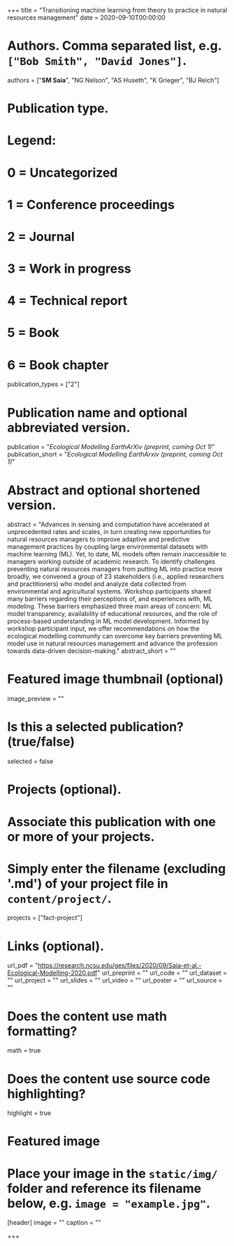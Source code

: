 +++
title = "Transitioning machine learning from theory to practice in natural resources management"
date = 2020-09-10T00:00:00

# Authors. Comma separated list, e.g. `["Bob Smith", "David Jones"]`.
authors = ["**SM Saia**", "NG Nelson", "AS Huseth", "K Grieger", "BJ Reich"]

# Publication type.
# Legend:
# 0 = Uncategorized
# 1 = Conference proceedings
# 2 = Journal
# 3 = Work in progress
# 4 = Technical report
# 5 = Book
# 6 = Book chapter
publication_types = ["2"]

# Publication name and optional abbreviated version.
publication = "*Ecological Modelling EarthArXiv (preprint, coming Oct 1)*"
publication_short = "*Ecological Modelling EarthArxiv (preprint, coming Oct 1)*"

# Abstract and optional shortened version.
abstract = "Advances in sensing and computation have accelerated at unprecedented rates and scales, in turn creating new opportunities for natural resources managers to improve adaptive and predictive management practices by coupling large environmental datasets with machine learning (ML). Yet, to date, ML models often remain inaccessible to managers working outside of academic research. To identify challenges preventing natural resources managers from putting ML into practice more broadly, we convened a group of 23 stakeholders (i.e., applied researchers and practitioners) who model and analyze data collected from environmental and agricultural systems. Workshop participants shared many barriers regarding their perceptions of, and experiences with, ML modeling. These barriers emphasized three main areas of concern: ML model transparency, availability of educational resources, and the role of process-based understanding in ML model development. Informed by workshop participant input, we offer recommendations on how the ecological modelling community can overcome key barriers preventing ML model use in natural resources management and advance the profession towards data-driven decision-making."
abstract_short = ""

# Featured image thumbnail (optional)
image_preview = ""

# Is this a selected publication? (true/false)
selected = false

# Projects (optional).
#   Associate this publication with one or more of your projects.
#   Simply enter the filename (excluding '.md') of your project file in `content/project/`.
projects = ["fact-project"]

# Links (optional).
url_pdf = "https://research.ncsu.edu/ges/files/2020/09/Saia-et-al.-Ecological-Modelling-2020.pdf"
url_preprint = ""
url_code = ""
url_dataset = ""
url_project = ""
url_slides = ""
url_video = ""
url_poster = ""
url_source = ""

# Does the content use math formatting?
math = true

# Does the content use source code highlighting?
highlight = true

# Featured image
# Place your image in the `static/img/` folder and reference its filename below, e.g. `image = "example.jpg"`.
[header]
image = ""
caption = ""

+++